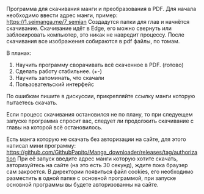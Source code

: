 Программа для скачивания манги и преобразования в PDF.
Для начала необходимо ввести адрес манги, пример: https://1.seimanga.me/7_semian
Создадутся папки для глав и начнётся скачивание.
Скачивание идёт в Edge, его можно свернуть или заблокировать компьютер, это никак не навредит процессу.
После скачивания все изображения собираются в pdf файлы, по томам.

В планах:
1. Научить программу сворачивать всё скаченное в PDF. (готово)
2. Сделать работу стабильнее. (+-)
3. Научить запоминать, что скачали
4. Пользовательский интерфейс

По ошибкам пишите в дискуссии, прикрепляйте ссылку манги которую пытаетесь скачать.

Если процесс скачивания остановился не по плану, то при следуещем запуске программа спросит вас, следует ли продолжить скачивание с главы на которой всё остановилось.

Есть манга которую не скачать без авторизации на сайте, для этого написал мини программу: https://github.com/GithubPapito/Manga_downloader/releases/tag/authorization
При её запуск введите адрес манги которую хотите скачать, авторизуйтесь на сайте (на это есть 30 секунд), ждите пока браузер сам закроется.
В директории появиться файл cookies, его необходимо разместить в одной папке с основной программой, при запуске основной программы вы будете авторизованны на сайте.
